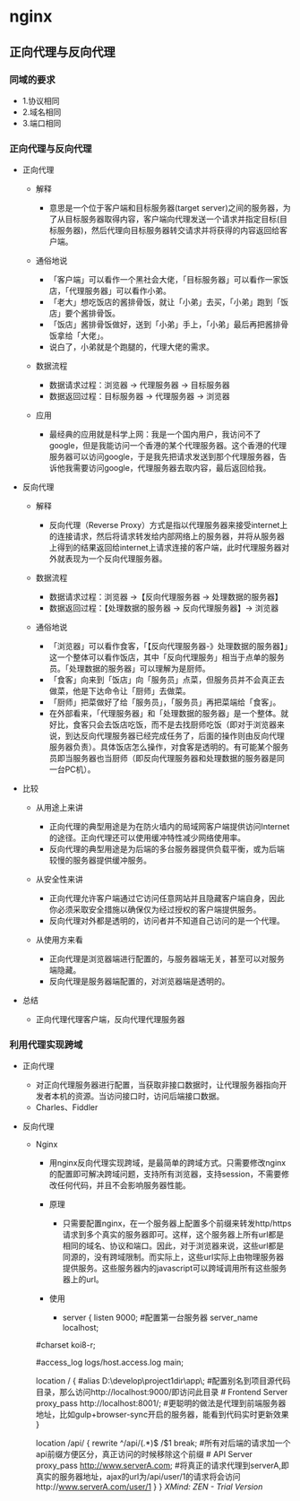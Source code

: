 # nginx

## 正向代理与反向代理

### 同域的要求

- 1.协议相同
- 2.域名相同
- 3.端口相同

### 正向代理与反向代理

- 正向代理

	- 解释

		- 意思是一个位于客户端和目标服务器(target server)之间的服务器，为了从目标服务器取得内容，客户端向代理发送一个请求并指定目标(目标服务器)，然后代理向目标服务器转交请求并将获得的内容返回给客户端。

	- 通俗地说

		- 「客户端」可以看作一个黑社会大佬，「目标服务器」可以看作一家饭店，「代理服务器」可以看作小弟。
		- 「老大」想吃饭店的酱排骨饭，就让「小弟」去买，「小弟」跑到「饭店」要个酱排骨饭。
		- 「饭店」酱排骨饭做好，送到「小弟」手上，「小弟」最后再把酱排骨饭拿给「大佬」。
		- 说白了，小弟就是个跑腿的，代理大佬的需求。

	- 数据流程

		- 数据请求过程：浏览器 -> 代理服务器 -> 目标服务器
		- 数据返回过程：目标服务器 -> 代理服务器 -> 浏览器

	- 应用

		- 最经典的应用就是科学上网：我是一个国内用户，我访问不了google，但是我能访问一个香港的某个代理服务器。这个香港的代理服务器可以访问google，于是我先把请求发送到那个代理服务器，告诉他我需要访问google，代理服务器去取内容，最后返回给我。

- 反向代理

	- 解释

		- 反向代理（Reverse Proxy）方式是指以代理服务器来接受internet上的连接请求，然后将请求转发给内部网络上的服务器，并将从服务器上得到的结果返回给internet上请求连接的客户端，此时代理服务器对外就表现为一个反向代理服务器。

	- 数据流程

		- 数据请求过程：浏览器 ->【反向代理服务器 -> 处理数据的服务器】
		- 数据返回过程：【处理数据的服务器 -> 反向代理服务器】-> 浏览器

	- 通俗地说

		- 「浏览器」可以看作食客，「【反向代理服务器-》处理数据的服务器】」这一个整体可以看作饭店，其中「反向代理服务」相当于点单的服务员。「处理数据的服务器」可以理解为是厨师。
		- 「食客」向来到「饭店」向「服务员」点菜，但服务员并不会真正去做菜，他是下达命令让「厨师」去做菜。
		- 「厨师」把菜做好了给「服务员」，「服务员」再把菜端给「食客」。
		- 在外部看来，「代理服务器」和「处理数据的服务器」是一个整体。就好比，食客只会去饭店吃饭，而不是去找厨师吃饭（即对于浏览器来说，到达反向代理服务器已经完成任务了，后面的操作则由反向代理服务器负责）。具体饭店怎么操作，对食客是透明的。有可能某个服务员即当服务器也当厨师（即反向代理服务器和处理数据的服务器是同一台PC机）。

- 比较

	- 从用途上来讲

		- 正向代理的典型用途是为在防火墙内的局域网客户端提供访问Internet的途径。正向代理还可以使用缓冲特性减少网络使用率。
		- 反向代理的典型用途是为后端的多台服务器提供负载平衡，或为后端较慢的服务器提供缓冲服务。

	- 从安全性来讲

		- 正向代理允许客户端通过它访问任意网站并且隐藏客户端自身，因此你必须采取安全措施以确保仅为经过授权的客户端提供服务。
		- 反向代理对外都是透明的，访问者并不知道自己访问的是一个代理。

	- 从使用方来看

		- 正向代理是浏览器端进行配置的，与服务器端无关，甚至可以对服务端隐藏。
		- 反向代理是服务器端配置的，对浏览器端是透明的。

- 总结

	- 正向代理代理客户端，反向代理代理服务器

### 利用代理实现跨域

- 正向代理

	- 对正向代理服务器进行配置，当获取非接口数据时，让代理服务器指向开发者本机的资源。当访问接口时，访问后端接口数据。
	- Charles、Fiddler

- 反向代理

	- Nginx

		- 用nginx反向代理实现跨域，是最简单的跨域方式。只需要修改nginx的配置即可解决跨域问题，支持所有浏览器，支持session，不需要修改任何代码，并且不会影响服务器性能。
		- 原理

			- 只需要配置nginx，在一个服务器上配置多个前缀来转发http/https请求到多个真实的服务器即可。这样，这个服务器上所有url都是相同的域名、协议和端口。因此，对于浏览器来说，这些url都是同源的，没有跨域限制。而实际上，这些url实际上由物理服务器提供服务。这些服务器内的javascript可以跨域调用所有这些服务器上的url。

		- 使用

			- server {
        listen       9000;  #配置第一台服务器
        server_name  localhost;

        #charset koi8-r;

        #access_log  logs/host.access.log  main;

        location / {
            #alias D:\\develop\\project1dir\\app\\; #配置别名到项目源代码目录，那么访问http://localhost:9000/即访问此目录
            # Frontend Server
            proxy_pass http://localhost:8001/;  #更聪明的做法是代理到前端服务器地址，比如gulp+browser-sync开启的服务器，能看到代码实时更新效果
        }

        location /api/ {
            rewrite ^/api/(.*)$ /$1 break;   #所有对后端的请求加一个api前缀方便区分，真正访问的时候移除这个前缀
            # API Server
            proxy_pass http://www.serverA.com;  #将真正的请求代理到serverA,即真实的服务器地址，ajax的url为/api/user/1的请求将会访问http://www.serverA.com/user/1
        }
}
*XMind: ZEN - Trial Version*